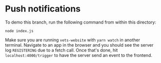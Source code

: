 # Push notifications

To demo this branch, run the following command from within this directory:

```
node index.js
```

Make sure you are running `vets-website` with `yarn watch` in another terminal. Navigate to an app in the browser and you should see the server log `REGISTERING` due to a fetch call. Once that's done, hit `localhost:4000/trigger` to have the server send an event to the frontend.
